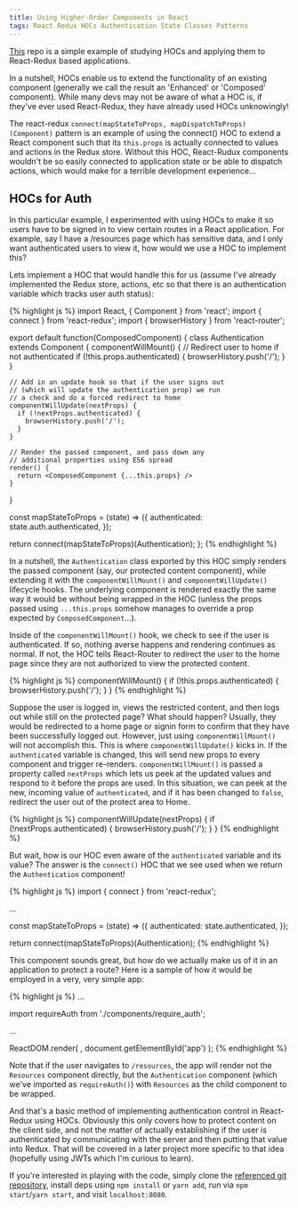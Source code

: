 ```yaml
---
title: Using Higher-Order Components in React
tags: React Redux HOCs Authentication State Classes Patterns
---
```


[This](https://github.com/stern-shawn/continued-education/tree/master/udemy/React-Redux/higher-order-components-0) repo is a simple example of studying HOCs and applying them to React-Redux based applications.

In a nutshell, HOCs enable us to extend the functionality of an existing component (generally we call the result an 'Enhanced' or 'Composed' component). While many devs may not be aware of what a HOC is, if they've ever used React-Redux, they have already used HOCs unknowingly!

The react-redux `connect(mapStateToProps, mapDispatchToProps)(Component)` pattern is an example of using the connect() HOC to extend a React component such that its `this.props` is actually connected to values and actions in the Redux store. Without this HOC, React-Rudux components wouldn't be so easily connected to application state or be able to dispatch actions, which would make for a terrible development experience...

## HOCs for Auth
In this particular example, I experimented with using HOCs to make it so users have to be signed in to view certain routes in a React application. For example, say I have a /resources page which has sensitive data, and I only want authenticated users to view it, how would we use a HOC to implement this?

Lets implement a HOC that would handle this for us (assume I've already implemented the Redux store, actions, etc so that there is an authentication variable which tracks user auth status):

{% highlight js %}
import React, { Component } from 'react';
import { connect } from 'react-redux';
import { browserHistory } from 'react-router';

export default function(ComposedComponent) {
  class Authentication extends Component {
    componentWillMount() {
      // Redirect user to home if not authenticated
      if (!this.props.authenticated) {
        browserHistory.push('/');
      }
    }

    // Add in an update hook so that if the user signs out
    // (which will update the authentication prop) we run 
    // a check and do a forced redirect to home
    componentWillUpdate(nextProps) {
      if (!nextProps.authenticated) {
        browserHistory.push('/');
      }
    }

    // Render the passed component, and pass down any
    // additional properties using ES6 spread
    render() {
      return <ComposedComponent {...this.props} />
    }
  }

  const mapStateToProps = (state) => ({
    authenticated: state.auth.authenticated,
  });

  return connect(mapStateToProps)(Authentication);
};
{% endhighlight %}

In a nutshell, the `Authentication` class exported by this HOC simply renders the passed component (say, our protected content component), while extending it with the `componentWillMount()` and `componentWillUpdate()` lifecycle hooks. The underlying component is rendered exactly the same way it would be without being wrapped in the HOC (unless the props passed using `...this.props` somehow manages to override a prop expected by `ComposedComponent`...).

Inside of the `componentWillMount()` hook, we check to see if the user is authenticated. If so, nothing averse happens and rendering continues as normal. If not, the HOC tells React-Router to redirect the user to the home page since they are not authorized to view the protected content.

{% highlight js %}
componentWillMount() {
  if (!this.props.authenticated) {
    browserHistory.push('/');
  }
}
{% endhighlight %}

Suppose the user is logged in, views the restricted content, and then logs out while still on the protected page? What should happen? Usually, they would be redirected to a home page or signin form to confirm that they have been successfully logged out. However, just using `componentWillMount()` will not accomplish this. This is where `componentWillUpdate()` kicks in. If the `authenticated` variable is changed, this will send new props to every component and trigger re-renders. `componentWillMount()` is passed a property called `nextProps` which lets us peek at the updated values and respond to it before the props are used. In this situation, we can peek at the new, incoming value of `authenticated`, and if it has been changed to `false`, redirect the user out of the protect area to Home.

{% highlight js %}
componentWillUpdate(nextProps) {
  if (!nextProps.authenticated) {
    browserHistory.push('/');
  }
}
{% endhighlight %}

But wait, how is our HOC even aware of the `authenticated` variable and its value? The answer is the `connect()` HOC that we see used when we return the `Authentication` component!

{% highlight js %}
import { connect } from 'react-redux';

...

  const mapStateToProps = (state) => ({
    authenticated: state.authenticated,
  });

  return connect(mapStateToProps)(Authentication);
{% endhighlight %}

This component sounds great, but how do we actually make us of it in an application to protect a route? Here is a sample of how it would be employed in a very, very simple app:

{% highlight js %}
...

import requireAuth from './components/require_auth';

...

ReactDOM.render(
  <Provider store={createStoreWithMiddleware(reducers)}>
    <Router history={browserHistory}>
      <Route path="/" component={App}>
        <Route path="resources" component={requireAuth(Resources)}></Route>
      </Route>
    </Router>
  </Provider>,
  document.getElementById('app')
);
{% endhighlight %}

Note that if the user navigates to `/resources`, the app will render not the `Resources` component directly, but the `Authentication` component (which we've imported as `requireAuth()`) with `Resources` as the child component to be wrapped.

And that's a basic method of implementing authentication control in React-Redux using HOCs. Obviously this only covers how to protect content on the client side, and not the matter of actually establishing if the user is authenticated by communicating with the server and then putting that value into Redux. That will be covered in a later project more specific to that idea (hopefully using JWTs which I'm curious to learn).

If you're interested in playing with the code, simply clone the [referenced git repository](https://github.com/stern-shawn/continued-education/tree/master/udemy/React-Redux/higher-order-components-0), install deps using `npm install` or `yarn add`, run via `npm start`/`yarn start`, and visit `localhost:8080`.
